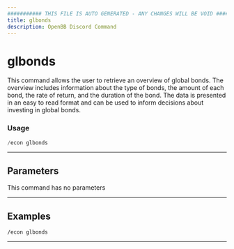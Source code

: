 ```yaml
---
########### THIS FILE IS AUTO GENERATED - ANY CHANGES WILL BE VOID ###########
title: glbonds
description: OpenBB Discord Command
---
```


# glbonds

This command allows the user to retrieve an overview of global bonds. The overview includes information about the type of bonds, the amount of each bond, the rate of return, and the duration of the bond. The data is presented in an easy to read format and can be used to inform decisions about investing in global bonds.

### Usage

```python wordwrap
/econ glbonds
```

---

## Parameters

This command has no parameters



---

## Examples

```
/econ glbonds
```
---
